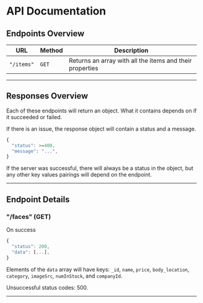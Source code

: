 # API Documentation

## Endpoints Overview

| URL                    | Method | Description                                                    |
| ---------------------- | ------ | -------------------------------------------------------------- |
| `"/items"`             | `GET`  | Returns an array with all the items and their properties       |



---

## Responses Overview

Each of these endpoints will return an object. What it contains depends on if it succeeded or failed.

If there is an issue, the response object will contain a status and a message.

```js
{
  "status": >=400,
  "message": "...",
}
```

If the server was successful, there will always be a status in the object, but any other key values pairings will depend on the endpoint.

---

## Endpoint Details

### "/faces" (GET)

On success
```js
{
  "status": 200,
  "data": [...],
}
```

Elements of the `data` array will have keys: `_id`, `name`, `price`, `body_location`, `category`, `imageSrc`, `numInStock`, and `companyId`.

Unsuccessful status codes: 500.

---
